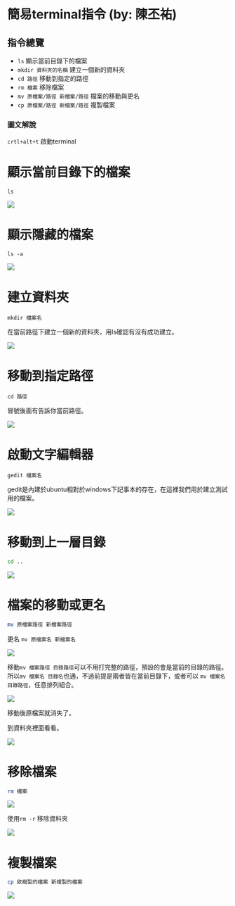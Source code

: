 # 簡易terminal指令 (by: 陳丕祐)

## 指令總覽

- ```ls``` 顯示當前目錄下的檔案
- ```mkdir 資料夾的名稱``` 建立一個新的資料夾
- ```cd 路徑``` 移動到指定的路徑
- ```rm 檔案``` 移除檔案
- ```mv 原檔案/路徑 新檔案/路徑``` 檔案的移動與更名
- ```cp 原檔案/路徑 新檔案/路徑``` 複製檔案

### 圖文解說

```crtl+alt+t``` 啟動terminal

# 顯示當前目錄下的檔案

```
ls
```

![](http://i.imgur.com/jH2mXfw.png)

# 顯示隱藏的檔案
```
ls -a
```

![](http://i.imgur.com/ZAswBZz.png)

# 建立資料夾

```
mkdir 檔案名
```

在當前路徑下建立一個新的資料夾，用ls確認有沒有成功建立。

![](http://i.imgur.com/vQWmEH8.png)

# 移動到指定路徑

```
cd 路徑
``` 

冒號後面有告訴你當前路徑。

![](http://i.imgur.com/90BwrLF.png)

# 啟動文字編輯器
```
gedit 檔案名
```

gedit是內建於ubuntu相對於windows下記事本的存在，在這裡我們用於建立測試用的檔案。

![](http://i.imgur.com/IY95axG.png)

# 移動到上一層目錄

```sh
cd ..
```

![](http://i.imgur.com/2BxYhNP.png)

# 檔案的移動或更名

```sh
mv 原檔案路徑 新檔案路徑
```

更名 ```mv 原檔案名 新檔案名```

![](http://i.imgur.com/ao01Mqk.png)

移動```mv 檔案路徑 目錄路徑```可以不用打完整的路徑，預設的會是當前的目錄的路徑。
所以```mv 檔案名 目錄名```也通，不過前提是兩者皆在當前目錄下，或者可以 ```mv 檔案名 目錄路徑```，任意排列組合。

![](http://i.imgur.com/jcFUWHd.png)

移動後原檔案就消失了。

到資料夾裡面看看。

![](http://i.imgur.com/Ib0D57c.png)

# 移除檔案
```sh
rm 檔案
```

![](http://i.imgur.com/wNmPTZW.png)

使用```rm -r``` 移除資料夾

![](http://i.imgur.com/ppNjH8z.png)

# 複製檔案

```sh
cp 欲複製的檔案 新複製的檔案
```
![](http://i.imgur.com/kpjsFtl.png)

